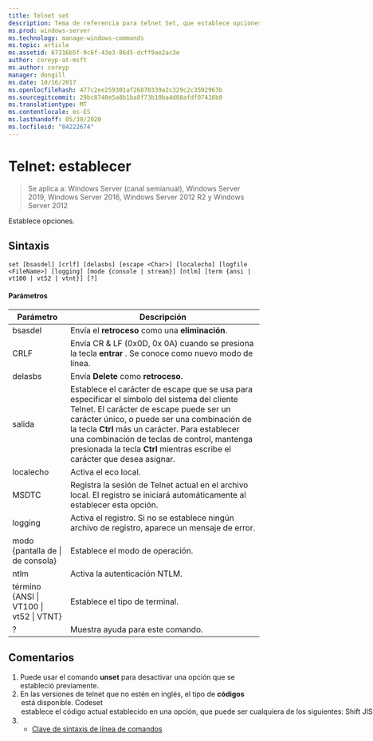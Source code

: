 ```yaml
---
title: Telnet set
description: Tema de referencia para telnet Set, que establece opciones.
ms.prod: windows-server
ms.technology: manage-windows-commands
ms.topic: article
ms.assetid: 67316b5f-9c6f-43e3-86d5-dcff9ae2ac3e
author: coreyp-at-msft
ms.author: coreyp
manager: dongill
ms.date: 10/16/2017
ms.openlocfilehash: 477c2ee259301af26870339a2c329c2c3502963b
ms.sourcegitcommit: 29bc8740e5a8b1ba8f73b10ba4d08afdf07438b0
ms.translationtype: MT
ms.contentlocale: es-ES
ms.lasthandoff: 05/30/2020
ms.locfileid: "84222674"
---
```

# <a name="telnet-set"></a>Telnet: establecer

> Se aplica a: Windows Server (canal semianual), Windows Server 2019, Windows Server 2016, Windows Server 2012 R2 y Windows Server 2012

Establece opciones.

## <a name="syntax"></a>Sintaxis
```
set [bsasdel] [crlf] [delasbs] [escape <Char>] [localecho] [logfile <FileName>] [logging] [mode {console | stream}] [ntlm] [term {ansi | vt100 | vt52 | vtnt}] [?]
```
#### <a name="parameters"></a>Parámetros

|                    Parámetro                     |                                                                                                                                              Descripción                                                                                                                                              |
|--------------------------------------------------|-------------------------------------------------------------------------------------------------------------------------------------------------------------------------------------------------------------------------------------------------------------------------------------------------------|
|                     bsasdel                      |                                                                                                                                 Envía el **retroceso** como una **eliminación**.                                                                                                                                  |
|                       CRLF                       |                                                                                                        Envía CR & LF (0x0D, 0x 0A) cuando se presiona la tecla **entrar** . Se conoce como nuevo modo de línea.                                                                                                        |
|                     delasbs                      |                                                                                                                                 Envía **Delete** como **retroceso**.                                                                                                                                  |
|                salida<Character>                | Establece el carácter de escape que se usa para especificar el símbolo del sistema del cliente Telnet. El carácter de escape puede ser un carácter único, o puede ser una combinación de la tecla **Ctrl** más un carácter. Para establecer una combinación de teclas de control, mantenga presionada la tecla **Ctrl** mientras escribe el carácter que desea asignar. |
|                    localecho                     |                                                                                                                                         Activa el eco local.                                                                                                                                          |
|                MSDTC<FileName>                |                                                                                               Registra la sesión de Telnet actual en el archivo local. El registro se iniciará automáticamente al establecer esta opción.                                                                                               |
|                     logging                      |                                                                                                                  Activa el registro. Si no se establece ningún archivo de registro, aparece un mensaje de error.                                                                                                                   |
|           modo {pantalla de &#124; de consola}           |                                                                                                                                       Establece el modo de operación.                                                                                                                                        |
|                       ntlm                       |                                                                                                                                     Activa la autenticación NTLM.                                                                                                                                     |
| término {ANSI &#124; VT100 &#124; vt52 &#124; VTNT} |                                                                                                                                        Establece el tipo de terminal.                                                                                                                                        |
|                        ?                         |                                                                                                                                    Muestra ayuda para este comando.                                                                                                                                    |

## <a name="remarks"></a>Comentarios
1. Puede usar el comando **unset** para desactivar una opción que se estableció previamente.
2. En las versiones de telnet que no estén en inglés, el tipo de **códigos** <option> está disponible. **Codeset** <option> establece el código actual establecido en una opción, que puede ser cualquiera de los siguientes: **Shift JIS**, **japonés EUC**, **JIS kanji**, **JIS kanji (78)**, **Dec kanji**, **NEC kanji**. Debe establecer el mismo conjunto de código en el equipo remoto.
   ## <a name="examples"></a>Ejemplos
   Establezca el archivo de registro y comience a registrar el archivo local tnlog. txt.
   ```
   set logfile tnlog.txt
   ```
   ## <a name="additional-references"></a>Referencias adicionales
3. - [Clave de sintaxis de línea de comandos](command-line-syntax-key.md)
